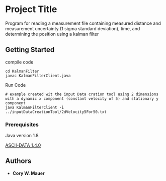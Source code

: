 # Project Title

Program for reading a measurement file containing measured distance and measurement uncertainty (1 sigma standard deviation), time, and determining the position using a kalman filter

## Getting Started

compile code
```
cd KalmanFilter
javac KalmanFilterClient.java
```
Run Code
```
# example created wit the input Data cration tool using 2 dimensions with a dynamic x component (constant velocity of 5) and stationary y component
java KalmanFilterClient -i ../inputDataCreationTool/2dVelocity5For50.txt
```

### Prerequisites

Java version 1.8

[ASCII-DATA 1.4.0](https://github.com/MitchTalmadge/ASCII-Data)

## Authors

* **Cory W. Mauer**

